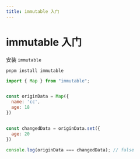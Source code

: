 ```yaml
---
title: immutable 入门
---
```


# immutable 入门

安装 `immutable`

```shell
pnpm install immutable
```

```js
import { Map } from "immutable";


const originData = Map({
  name: 'cc',
  age: 18
})


const changedData = originData.set({
  age: 20
})

console.log(originData === changedData); // false
```
